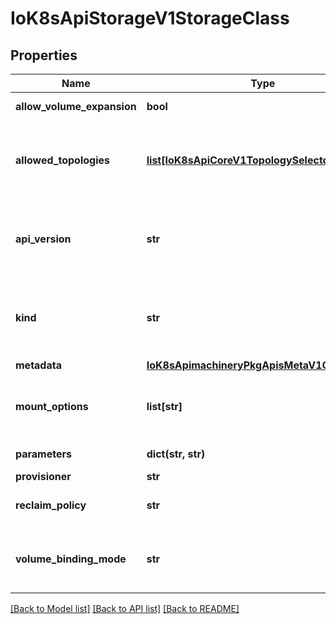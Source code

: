 # IoK8sApiStorageV1StorageClass

## Properties
Name | Type | Description | Notes
------------ | ------------- | ------------- | -------------
**allow_volume_expansion** | **bool** | AllowVolumeExpansion shows whether the storage class allow volume expand | [optional] 
**allowed_topologies** | [**list[IoK8sApiCoreV1TopologySelectorTerm]**](IoK8sApiCoreV1TopologySelectorTerm.md) | Restrict the node topologies where volumes can be dynamically provisioned. Each volume plugin defines its own supported topology specifications. An empty TopologySelectorTerm list means there is no topology restriction. This field is only honored by servers that enable the VolumeScheduling feature. | [optional] 
**api_version** | **str** | APIVersion defines the versioned schema of this representation of an object. Servers should convert recognized schemas to the latest internal value, and may reject unrecognized values. More info: https://git.k8s.io/community/contributors/devel/api-conventions.md#resources | [optional] 
**kind** | **str** | Kind is a string value representing the REST resource this object represents. Servers may infer this from the endpoint the client submits requests to. Cannot be updated. In CamelCase. More info: https://git.k8s.io/community/contributors/devel/api-conventions.md#types-kinds | [optional] 
**metadata** | [**IoK8sApimachineryPkgApisMetaV1ObjectMeta**](IoK8sApimachineryPkgApisMetaV1ObjectMeta.md) |  | [optional] 
**mount_options** | **list[str]** | Dynamically provisioned PersistentVolumes of this storage class are created with these mountOptions, e.g. [\&quot;ro\&quot;, \&quot;soft\&quot;]. Not validated - mount of the PVs will simply fail if one is invalid. | [optional] 
**parameters** | **dict(str, str)** | Parameters holds the parameters for the provisioner that should create volumes of this storage class. | [optional] 
**provisioner** | **str** | Provisioner indicates the type of the provisioner. | 
**reclaim_policy** | **str** | Dynamically provisioned PersistentVolumes of this storage class are created with this reclaimPolicy. Defaults to Delete. | [optional] 
**volume_binding_mode** | **str** | VolumeBindingMode indicates how PersistentVolumeClaims should be provisioned and bound.  When unset, VolumeBindingImmediate is used. This field is only honored by servers that enable the VolumeScheduling feature. | [optional] 

[[Back to Model list]](../README.md#documentation-for-models) [[Back to API list]](../README.md#documentation-for-api-endpoints) [[Back to README]](../README.md)

